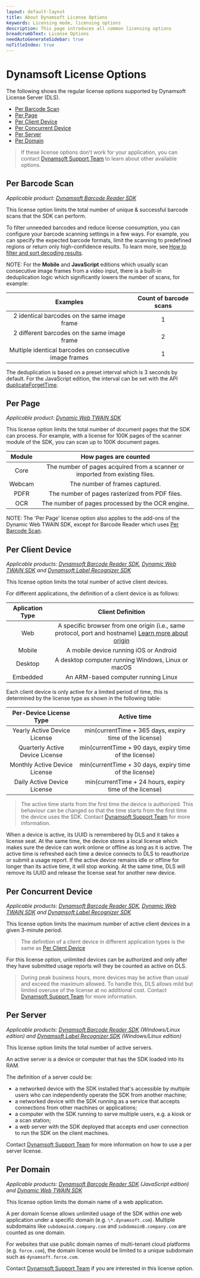 ```yaml
---
layout: default-layout
title: About Dynamsoft License Options
keywords: Licensing mode, licensing options
description: This page introduces all common licensing options
breadcrumbText: License Options
needAutoGenerateSidebar: true
noTitleIndex: true
---
```


# Dynamsoft License Options

The following shows the regular license options supported by Dynamsoft License Server (DLS).

- [Per Barcode Scan](#per-barcode-scan)
- [Per Page](#per-page)
- [Per Client Device](#per-client-device)
- [Per Concurrent Device](#per-concurrent-device)
- [Per Server](#per-server)
- [Per Domain](#per-domain)

> If these license options don't work for your application, you can contact [Dynamsoft Support Team](mailto:support@dynamsoft.com) to learn about other available options.

## Per Barcode Scan

*Applicable product: [Dynamsoft Barcode Reader SDK](https://www.dynamsoft.com/barcode-reader/overview/)*

This license option limits the total number of unique & successful barcode scans that the SDK can perform.

To filter unneeded barcodes and reduce license consumption, you can configure your barcode scanning settings in a few ways. For example, you can specify the expected barcode formats, limit the scanning to predefined regions or return only high-confidence results. To learn more, see [How to filter and sort decoding results](https://www.dynamsoft.com/barcode-reader/parameters/scenario-settings/decode-result.html).

NOTE: For the **Mobile** and **JavaScript** editions which usually scan consecutive image frames from a video input, there is a built-in deduplication logic which significantly lowers the number of scans, for example:

| Examples	| Count of barcode scans |
|:-:|:-:|
| 2 identical barcodes on the same image frame | 1 |
| 2 different barcodes on the same image frame | 2 |
| Multiple identical barcodes on consecutive image frames | 1 |

The deduplication is based on a preset interval which is 3 seconds by default. For the JavaScript edition, the interval can be set with the API [duplicateForgetTime](https://www.dynamsoft.com/barcode-reader/programming/javascript/api-reference/interface/ScanSettings.html?ver=latest).

## Per Page

*Applicable product: [Dynamic Web TWAIN SDK](https://www.dynamsoft.com/web-twain/overview/)*

This license option limits the total number of document pages that the SDK can process. For example, with a license for 100K pages of the scanner module of the SDK, you can scan up to 100K document pages.

| Module | How pages are counted|
|:-:|:-:|
| Core | The number of pages acquired from a scanner or imported from existing files. |
| Webcam | The number of frames captured. |
| PDFR | The number of pages rasterized from PDF files. |
| OCR | The number of pages processed by the OCR engine. |

NOTE: The 'Per Page' license option also applies to the add-ons of the Dynamic Web TWAIN SDK, except for Barcode Reader which uses [Per Barcode Scan](#per-barcode-scan).

## Per Client Device

*Applicable products: [Dynamsoft Barcode Reader SDK](https://www.dynamsoft.com/barcode-reader/overview/), [Dynamic Web TWAIN SDK](https://www.dynamsoft.com/web-twain/overview/) and [Dynamsoft Label Recognizer SDK](https://www.dynamsoft.com/label-recognition/overview/)*

This license option limits the total number of active client devices.

For different applications, the definition of a client device is as follows:

| Aplication Type | Client Definition |
|:-:|:-:|
| Web | A specific browser from one origin (i.e., same protocol, port and hostname) <a href="https://developer.mozilla.org/en-US/docs/Glossary/Origin" target="_blank">Learn more about origin</a> |
| Mobile | A mobile device running iOS or Android |
| Desktop | A desktop computer running Windows, Linux or macOS |
| Embedded | An ARM-based computer running Linux |

Each client device is only active for a limited period of time, this is determined by the license type as shown in the following table:

| Per-Device License Type | Active time |
|:-:|:-:|
| Yearly Active Device License | min(currentTime + 365 days, expiry time of the license) |
| Quarterly Active Device License | min(currentTime + 90 days, expiry time of the license) |
| Monthly Active Device License | min(currentTime + 30 days, expiry time of the license) |
| Daily Active Device License | min(currentTime + 24 hours, expiry time of the license) |

> The active time starts from the first time the device is authorized. This behaviour can be changed so that the time starts from the first time the device uses the SDK. Contact [Dynamsoft Support Team](mailto:support@dynamsoft.com) for more information.

When a device is active, its UUID is remembered by DLS and it takes a license seat. At the same time, the device stores a local license which makes sure the device can work onlone or offline as long as it is active. The active time is refreshed each time a device connects to DLS to reauthorize or submit a usage report. If the active device remains idle or offline for longer than its active time, it will stop working. At the same time, DLS will remove its UUID and release the license seat for another new device.

## Per Concurrent Device

*Applicable products: [Dynamsoft Barcode Reader SDK](https://www.dynamsoft.com/barcode-reader/overview/), [Dynamic Web TWAIN SDK](https://www.dynamsoft.com/web-twain/overview/) and [Dynamsoft Label Recognizer SDK](https://www.dynamsoft.com/label-recognition/overview/)*

This license option limits the maximum number of active client devices in a given 3-minute period.

> The definition of a client device in different application types is the same as [Per Client Device](#per-client-device)

For this license option, unlimited devices can be authorized and only after they have submitted usage reports will they be counted as active on DLS.

> During peak business hours, more devices may be active than usual and exceed the maximum allowed. To handle this, DLS allows mild but limited overuse of the license at no additional cost. Contact [Dynamsoft Support Team](mailto:support@dynamsoft.com) for more information.

## Per Server

*Applicable products: [Dynamsoft Barcode Reader SDK](https://www.dynamsoft.com/barcode-reader/overview/) (Windows/Linux edition) and [Dynamsoft Label Recognizer SDK](https://www.dynamsoft.com/label-recognition/overview/) (Windows/Linux edition)*

This license option limits the total number of active servers.

An active server is a device or computer that has the SDK loaded into its RAM. 

The definition of a server could be:

- a networked device with the SDK installed that's accessible by multiple users who can independently operate the SDK from another machine;
- a networked device with the SDK running as a service that accepts connections from other machines or applications;
- a computer with the SDK running to serve multiple users, e.g. a kiosk or a scan station;
- a web server with the SDK deployed that accepts end user connection to run the SDK on the client machines.

Contact [Dynamsoft Support Team](mailto:support@dynamsoft.com) for more information on how to use a per server license.

## Per Domain

*Applicable products: [Dynamsoft Barcode Reader SDK](https://www.dynamsoft.com/barcode-reader/overview/) (JavaScript edition) and [Dynamic Web TWAIN SDK](https://www.dynamsoft.com/web-twain/overview/)*

This license option limits the domain name of a web application.

A per domain license allows unlimited usage of the SDK within one web application under a specific domain (e.g. `\*.dynamsoft.com`). Multiple subdomains like `subdomainA.company.com` and `subdomainB.company.com` are counted as one domain.

For websites that use public domain names of multi-tenant cloud platforms (e.g. `force.com`), the domain license would be limited to a unique subdomain such as `dynamsoft.force.com`.

Contact [Dynamsoft Support Team](mailto:support@dynamsoft.com) if you are interested in this license option.
